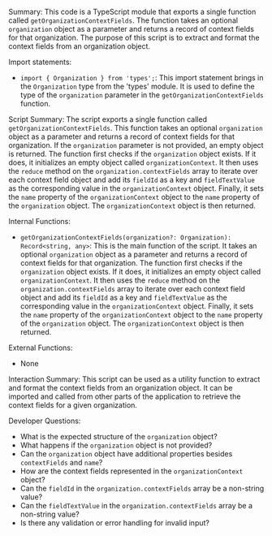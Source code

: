 Summary:
This code is a TypeScript module that exports a single function called `getOrganizationContextFields`. The function takes an optional `organization` object as a parameter and returns a record of context fields for that organization. The purpose of this script is to extract and format the context fields from an organization object.

Import statements:
- `import { Organization } from 'types';`: This import statement brings in the `Organization` type from the 'types' module. It is used to define the type of the `organization` parameter in the `getOrganizationContextFields` function.

Script Summary:
The script exports a single function called `getOrganizationContextFields`. This function takes an optional `organization` object as a parameter and returns a record of context fields for that organization. If the `organization` parameter is not provided, an empty object is returned. The function first checks if the `organization` object exists. If it does, it initializes an empty object called `organizationContext`. It then uses the `reduce` method on the `organization.contextFields` array to iterate over each context field object and add its `fieldId` as a key and `fieldTextValue` as the corresponding value in the `organizationContext` object. Finally, it sets the `name` property of the `organizationContext` object to the `name` property of the `organization` object. The `organizationContext` object is then returned.

Internal Functions:
- `getOrganizationContextFields(organization?: Organization): Record<string, any>`: This is the main function of the script. It takes an optional `organization` object as a parameter and returns a record of context fields for that organization. The function first checks if the `organization` object exists. If it does, it initializes an empty object called `organizationContext`. It then uses the `reduce` method on the `organization.contextFields` array to iterate over each context field object and add its `fieldId` as a key and `fieldTextValue` as the corresponding value in the `organizationContext` object. Finally, it sets the `name` property of the `organizationContext` object to the `name` property of the `organization` object. The `organizationContext` object is then returned.

External Functions:
- None

Interaction Summary:
This script can be used as a utility function to extract and format the context fields from an organization object. It can be imported and called from other parts of the application to retrieve the context fields for a given organization.

Developer Questions:
- What is the expected structure of the `organization` object?
- What happens if the `organization` object is not provided?
- Can the `organization` object have additional properties besides `contextFields` and `name`?
- How are the context fields represented in the `organizationContext` object?
- Can the `fieldId` in the `organization.contextFields` array be a non-string value?
- Can the `fieldTextValue` in the `organization.contextFields` array be a non-string value?
- Is there any validation or error handling for invalid input?